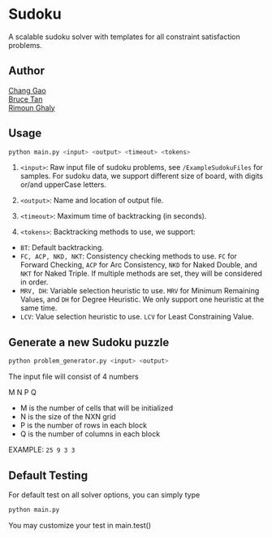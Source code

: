 # Sudoku
A scalable sudoku solver with templates for all constraint satisfaction problems.

## Author
[Chang Gao](http://www.linkedin.com/in/irsisyphus "linkedin")<br>
[Bruce Tan](http://halfer53.github.io/ "homepage")<br>
[Rimoun Ghaly](https://www.linkedin.com/in/rimoun-ghaly-41287b107/ "linkedin")<br>

## Usage
```Bash
python main.py <input> <output> <timeout> <tokens>
```

1. `<input>`: Raw input file of sudoku problems, see `/ExampleSudokuFiles` for samples. For sudoku data, we support different size of board, with digits or/and upperCase letters.

2. `<output>`: Name and location of output file.

3. `<timeout>`: Maximum time of backtracking (in seconds).

4. `<tokens>`: Backtracking methods to use, we support:
 * `BT`: Default backtracking.
 * `FC, ACP, NKD, NKT`: Consistency checking methods to use. `FC` for Forward Checking, `ACP` for Arc Consistency, `NKD` for Naked Double, and `NKT` for Naked Triple. If multiple methods are set, they will be considered in order.
 * `MRV, DH`: Variable selection heuristic to use. `MRV` for Minimum Remaining Values, and `DH` for Degree Heuristic. We only support one heuristic at the same time.
 * `LCV`: Value selection heuristic to use. `LCV` for Least Constraining Value.

## Generate a new Sudoku puzzle
```Bash
python problem_generator.py <input> <output>
```

The input file will consist of 4 numbers

M N P Q
  - M is the number of cells that will be initialized
  - N is the size of the NXN grid
  - P is the number of rows in each block
  - Q is the number of columns in each block

EXAMPLE: ```25 9 3 3```

## Default Testing
For default test on all solver options, you can simply type
```Bash
python main.py
```
You may customize your test in main.test()
